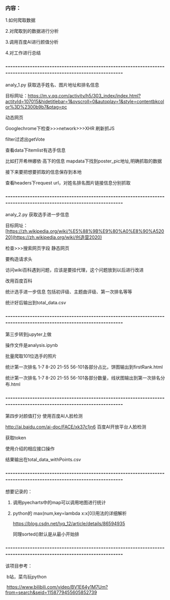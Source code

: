### 内容：

1.如何爬取数据

2.对爬取到的数据进行分析

3.调用百度AI进行颜值分析

4.对工作进行总结

### -----------------------------------------------------------------------------------------------------------------

analy_1.py      获取选手姓名、图片地址和排名信息

目标网址：https://m.v.qq.com/activity/h5/303_index/index.html?actityId=107015&hidetitlebar=1&ovscroll=0&autoplay=1&style=contentbkcolor%3D%2300b9b7&ptag=pc

动态网页

Googlechrome下检查>>>network>>>XHR 刷新抓JS

filter过滤出getVote

查看data下itemlist有选手信息

比如打开希林娜依·高下的信息 mapdata下找到poster_pic地址,明确抓取的数据

接下来要把想要抓取的信息保存到本地

查看headers下request url，对姓名排名图片链接信息分别抓取

### -----------------------------------------------------------------------------------------------------------------
analy_2.py      获取选手进一步信息

目标网址：[https://zh.wikipedia.org/wiki/%E5%88%9B%E9%80%A0%E8%90%A52020](https://zh.wikipedia.org/wiki/创造营2020)

检查>>>搜索网页字段  静态网页

要构造请求头

访问wiki百科遇到问题，应该是要挂代理，这个问题放到以后进行改进

改用百度百科

统计选手进一步信息 包括初评级、主题曲评级、第一次排名等等

统计好后输出到total_data.csv

### -----------------------------------------------------------------------------------------------------------------

第三步转到jupyter上做

操作文件是analysis.ipynb

批量爬取101位选手的照片

统计第一次排名 1-7 8-20 21-55 56-101各部分占比，饼图输出到firstRank.html

统计第一次排名 1-7 8-20 21-55 56-101各部分数量，线状图输出到第一次排名分布.html

### -----------------------------------------------------------------------------------------------------------------

第四步对颜值打分 使用百度AI人脸检测

http://ai.baidu.com/ai-doc/FACE/xk37c1jn6 百度AI开放平台人脸检测

获取token

使用介绍的相应接口操作

结果输出在total_data_withPoints.csv

### -----------------------------------------------------------------------------------------------------------------

想要记录的：

1. 调用pyecharts中的map可以调用地图进行统计

2. python的 max(num,key=lambda x:x[0])用法的详细解析

   https://blog.csdn.net/lyq_12/article/details/86594935

   同理sorted()默认是从最小开始排

### -----------------------------------------------------------------------------------------------------------------

该项目参考：

​    b站，菜鸟玩python

​    https://www.bilibili.com/video/BV1E64y1M7Um?from=search&seid=1158779455605852739
